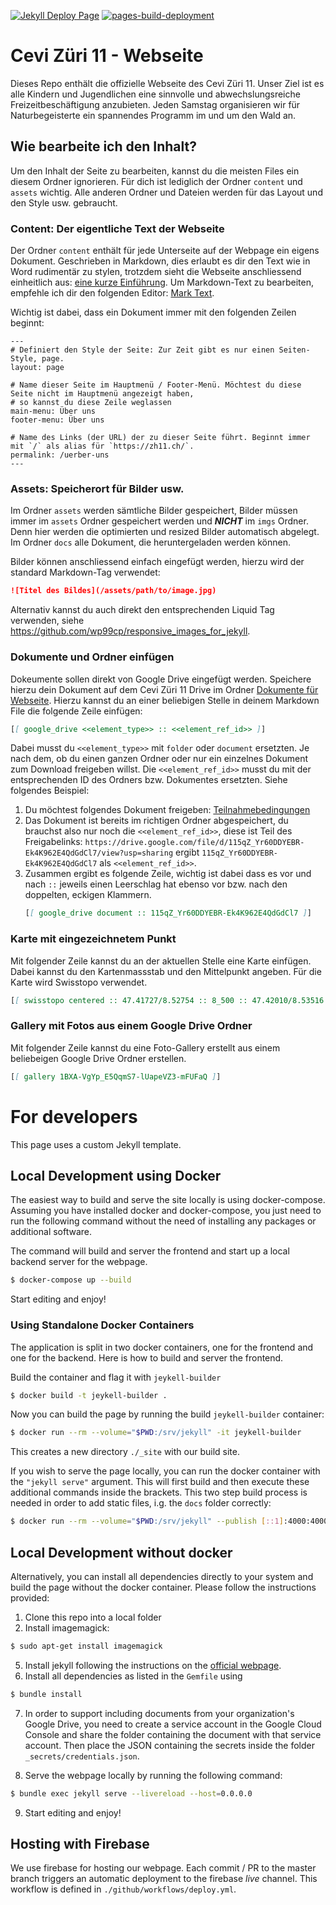 [![Jekyll Deploy Page](https://github.com/wp99cp/cevi_zh11_webpage/actions/workflows/deploy.yml/badge.svg)](https://github.com/wp99cp/cevi_zh11_webpage/actions/workflows/deploy.yml)
[![pages-build-deployment](https://github.com/wp99cp/cevi_zh11_webpage/actions/workflows/pages/pages-build-deployment/badge.svg)](https://github.com/wp99cp/cevi_zh11_webpage/actions/workflows/pages/pages-build-deployment)

# Cevi Züri 11 - Webseite

Dieses Repo enthält die offizielle Webseite des Cevi Züri 11. Unser Ziel ist es alle Kindern und Jugendlichen eine
sinnvolle und abwechslungsreiche Freizeitbeschäftigung anzubieten. Jeden Samstag organisieren wir für Naturbegeisterte
ein spannendes Programm im und um den Wald an.

## Wie bearbeite ich den Inhalt?

Um den Inhalt der Seite zu bearbeiten, kannst du die meisten Files ein diesem Ordner ignorieren. Für dich ist lediglich
der Ordner `content` und `assets` wichtig. Alle anderen Ordner und Dateien werden für das Layout und den Style usw.
gebraucht.

### Content: Der eigentliche Text der Webseite

Der Ordner  `content` enthält für jede Unterseite auf der Webpage ein eigens Dokument. Geschrieben in Markdown, dies
erlaubt es dir den Text wie in Word rudimentär zu stylen, trotzdem sieht die Webseite anschliessend einheitlich
aus: [eine kurze Einführung](https://github.com/adam-p/markdown-here/wiki/Markdown-Cheatsheet). Um Markdown-Text zu
bearbeiten, empfehle ich dir den folgenden Editor: [Mark Text](https://marktext.app/).

Wichtig ist dabei, dass ein Dokument immer mit den folgenden Zeilen beginnt:

```
---
# Definiert den Style der Seite: Zur Zeit gibt es nur einen Seiten-Style, page.
layout: page

# Name dieser Seite im Hauptmenü / Footer-Menü. Möchtest du diese Seite nicht im Hauptmenü angezeigt haben,
# so kannst du diese Zeile weglassen
main-menu: Über uns 
footer-menu: Über uns 

# Name des Links (der URL) der zu dieser Seite führt. Beginnt immer mit `/` als alias für `https://zh11.ch/`.
permalink: /uerber-uns
---
```

### Assets: Speicherort für Bilder usw.

Im Ordner `assets` werden sämtliche Bilder gespeichert, Bilder müssen immer im `assets` Ordner gespeichert werden und
___NICHT___ im `imgs` Ordner. Denn hier werden die optimierten und resized Bilder automatisch abgelegt. Im Ordner `docs`
alle Dokument, die heruntergeladen werden können.

Bilder können anschliessend einfach eingefügt werden, hierzu wird der standard Markdown-Tag verwendet:

```markdown
![Titel des Bildes](/assets/path/to/image.jpg)
```

Alternativ kannst du auch direkt den entsprechenden Liquid Tag verwenden,
siehe https://github.com/wp99cp/responsive_images_for_jekyll.

### Dokumente und Ordner einfügen

Dokeumente sollen direkt von Google Drive eingefügt werden. Speichere hierzu dein Dokument auf dem Cevi Züri 11 Drive im
Ordner [Dokumente für Webseite](https://drive.google.com/drive/folders/161HIx9ViSero3GOUQQKNzQKNPswFPTPJ?usp=sharing).
Hierzu kannst du an einer beliebigen Stelle in deinem Markdown File die folgende Zeile einfügen:

```markdown
[[ google_drive <<element_type>> :: <<element_ref_id>> ]]
```

Dabei musst du `<<element_type>>` mit `folder` oder `document` ersetzten. Je nach dem, ob du einen ganzen Ordner oder
nur ein einzelnes Dokument zum Download freigeben willst. Die `<<element_ref_id>>` musst du mit der entsprechenden ID
des Ordners bzw. Dokumentes ersetzten. Siehe folgendes Beispiel:

1) Du möchtest folgendes Dokument
   freigeben: [Teilnahmebedingungen](https://drive.google.com/file/d/115qZ_Yr60DDYEBR-Ek4K962E4QdGdCl7/view?usp=sharing)
2) Das Dokument ist bereits im richtigen Ordner abgespeichert, du brauchst also nur noch die `<<element_ref_id>>`, diese
   ist Teil des Freigabelinks: `https://drive.google.com/file/d/115qZ_Yr60DDYEBR-Ek4K962E4QdGdCl7/view?usp=sharing`
   ergibt `115qZ_Yr60DDYEBR-Ek4K962E4QdGdCl7` als `<<element_ref_id>>`.
3) Zusammen ergibt es folgende Zeile, wichtig ist dabei dass es vor und nach `::` jeweils einen Leerschlag hat ebenso
   vor bzw. nach den doppelten, eckigen Klammern.
   ```markdown
   [[ google_drive document :: 115qZ_Yr60DDYEBR-Ek4K962E4QdGdCl7 ]]
   ```

### Karte mit eingezeichnetem Punkt

Mit folgender Zeile kannst du an der aktuellen Stelle eine Karte einfügen. Dabei kannst du den Kartenmassstab und den
Mittelpunkt angeben. Für die Karte wird Swisstopo verwendet.

```markdown
[[ swisstopo centered :: 47.41727/8.52754 :: 8_500 :: 47.42010/8.53516 47.41702/8.52278 ]]
```

### Gallery mit Fotos aus einem Google Drive Ordner

Mit folgender Zeile kannst du eine Foto-Gallery erstellt aus einem beliebeigen Google Drive Ordner erstellen.

```markdown
[[ gallery 1BXA-VgYp_E5QqmS7-lUapeVZ3-mFUFaQ ]]
```

# For developers

This page uses a custom Jekyll template.

## Local Development using Docker

The easiest way to build and serve the site locally is using docker-compose. Assuming you have installed docker and
docker-compose, you just need to run the following command without the need of installing any packages or additional
software.

The command will build and server the frontend and start up a local backend server for the webpage.

```bash
$ docker-compose up --build
```

Start editing and enjoy!

### Using Standalone Docker Containers

The application is split in two docker containers, one for the frontend and one for the backend. Here is how to build
and server the frontend.

Build the container and flag it with `jeykell-builder`

```bash
$ docker build -t jeykell-builder .
```

Now you can build the page by running the build `jeykell-builder` container:

```bash
$ docker run --rm --volume="$PWD:/srv/jekyll" -it jeykell-builder
```

This creates a new directory `./_site` with our build site.

If you wish to serve the page locally, you can run the docker container with the `"jekyll serve"` argument. This will
first build and then execute these additional commands inside the brackets. This two step build process is needed in
order to add static files, i.g. the `docs` folder correctly:

```bash
$ docker run --rm --volume="$PWD:/srv/jekyll" --publish [::1]:4000:4000  -it jeykell-builder jekyll serve  --livereload
```

## Local Development without docker

Alternatively, you can install all dependencies directly to your system and build the page without the docker container.
Please follow the instructions provided:

1) Clone this repo into a local folder
2) Install imagemagick:

```bash 
$ sudo apt-get install imagemagick
```

5) Install jekyll following the instructions on the [official webpage](https://jekyllrb.com/docs/installation/).
6) Install all dependencies as listed in the `Gemfile` using

```bash 
$ bundle install
```

7) In order to support including documents from your organization's Google Drive, you need to create a service account
   in the Google Cloud Console and share the folder containing the document with that service account. Then place the
   JSON containing the secrets inside the folder `_secrets/credentials.json`.

8) Serve the webpage locally by running the following command:

```bash 
$ bundle exec jekyll serve --livereload --host=0.0.0.0
```

9) Start editing and enjoy!

## Hosting with Firebase

We use firebase for hosting our webpage. Each commit / PR to the master branch triggers an automatic deployment to the
firebase _live_ channel. This workflow is defined in `./github/workflows/deploy.yml`.